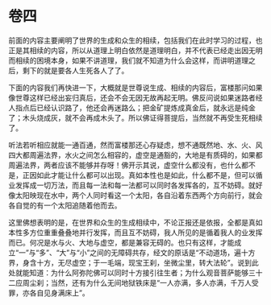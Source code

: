 # 卷四

​          前面的内容主要阐明了世界的生成和众生的相续，包括我们在此时学习的过程，也正是其相续的内容，所以从道理上明白依然是道理明白，并不代表已经走出因无明而相续的困境本身，如果不讲道理，我们就不知道为什么会这样，而讲明道理之后，剩下的就是要各人生死各人了了。

​         下面的内容我们再快进一下，大概就是世尊说生成、相续的内容后，富楼那问如果像世尊这样已经出妄归真后，还会不会无因无故再起无明。佛反问说如果迷路者经人指点后已经认识路了，他还会再迷路么；把金矿提炼成真金后，就永远是纯金了；木头烧成灰，就不会再成木头了。所以佛证得菩提后，当然就不再受生死相续了。         

​        听法若听相应就能一通百通，然而富楼那还心存疑虑，想不通既然地、水、火、风四大都周遍法界，水火之间怎么相容的，虚空是通豁的，大地是有质碍的，如果都周遍法界，两者应该不能够并存呀！佛开示其说，虚空什么都没有，也什么都不是，正因如此才能让什么都可以出现。真如本性也是如此，什么都不是，但可以循业发挥成一切万法，而且每一法和每一法都可以同时各发挥各的，互不妨碍。就好像太阳映现在水中，两个人同时看这一个太阳，各自沿着东西两个方向前行，就会各自觉的有一个太阳追随着他而去。

​         这里佛想表明的是，在世界和众生的生成相续中，不论正报还是依报，全都是真如本性多方位重重叠叠地并行发挥，而且互不妨碍，我人所见的是循着我人的业发挥而已。何况是水与火、大地与虚空，都是兼容无碍的。也只有这样，才能成立“一”与“多”、“大”与“小”之间的无障碍共存，经文的原话是“不动道场，遍十方界，身含十方，无尽虚空；于一毛端，现宝王刹，坐微尘里，转大法轮”。说到此处就能知道：为什么阿弥陀佛可以同时十方接引往生者；为什么观音菩萨能够三十二应周尘刹；当然，还有为什么无间地狱铁床是“一人亦满，多人亦满，千万人受罪，亦各自见身满床上”。
